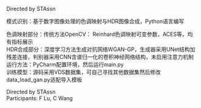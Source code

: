 Directed by STAssn     

模式识别：基于数字图像处理的色调映射与HDR图像合成，Python语言编写      

色调映射部分：传统方法OpenCV： Reinhard色调映射可变参数，ACES等，均有指标展示     
HDR合成部分：深度学习方法生成对抗网络WGAN-GP，生成器采用UNet结构加残差连接，判别器采用CNN含谱归一化的卷积神经网络结构，未启用注意力机制       
运行方法：PyCharm配置环境，然后运行main.py      
训练模型：源码采用VDS数据集，可自己寻找其他数据集然后修改data_load_gan.py适配导入模板           


Directed by STAssn      
Participants: F Lu, C Wang
